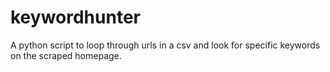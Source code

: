 # keywordhunter
A python script to loop through urls in a csv and look for specific keywords on the scraped homepage.
